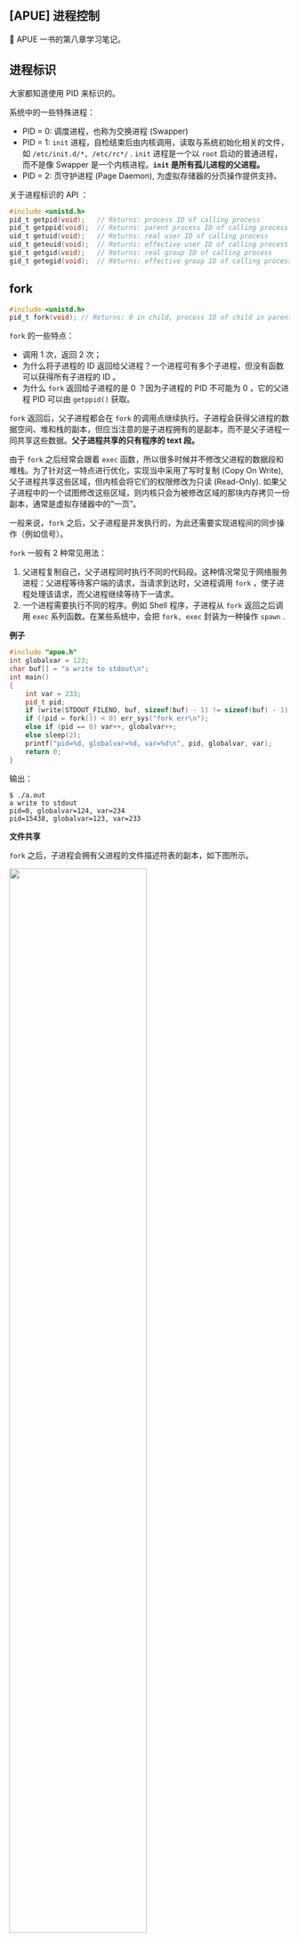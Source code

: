 ## [APUE] 进程控制

📒 APUE 一书的第八章学习笔记。

## 进程标识

大家都知道使用 PID 来标识的。

系统中的一些特殊进程：

- PID = 0: 调度进程，也称为交换进程 (Swapper)
- PID = 1: `init` 进程，自检结束后由内核调用，读取与系统初始化相关的文件，如 `/etc/init.d/*, /etc/rc*/` . `init` 进程是一个以 `root` 启动的普通进程，而不是像 Swapper 是一个内核进程。**`init` 是所有孤儿进程的父进程。**
- PID = 2: 页守护进程 (Page Daemon), 为虚拟存储器的分页操作提供支持。

关于进程标识的 API ：

```c
#include <unistd.h>
pid_t getpid(void);   // Returns: process ID of calling process
pid_t getppid(void);  // Returns: parent process ID of calling process
uid_t getuid(void);   // Returns: real user ID of calling process
uid_t geteuid(void);  // Returns: effective user ID of calling process
gid_t getgid(void);   // Returns: real group ID of calling process
gid_t getegid(void);  // Returns: effective group ID of calling process
```



## fork

```c
#include <unistd.h>
pid_t fork(void); // Returns: 0 in child, process ID of child in parent, −1 on error
```

`fork` 的一些特点：

- 调用 1 次，返回 2 次；
- 为什么将子进程的 ID 返回给父进程？一个进程可有多个子进程，但没有函数可以获得所有子进程的 ID 。
- 为什么 `fork` 返回给子进程的是 0 ？因为子进程的 PID 不可能为 0 ，它的父进程 PID 可以由 `getppid()` 获取。

`fork` 返回后，父子进程都会在 `fork` 的调用点继续执行。子进程会获得父进程的数据空间、堆和栈的副本，但应当注意的是子进程拥有的是副本，而不是父子进程一同共享这些数据。**父子进程共享的只有程序的 text 段。**

由于 `fork` 之后经常会跟着 `exec` 函数，所以很多时候并不修改父进程的数据段和堆栈。为了针对这一特点进行优化，实现当中采用了写时复制 (Copy On Write), 父子进程共享这些区域，但内核会将它们的权限修改为只读 (Read-Only). 如果父子进程中的一个试图修改这些区域，则内核只会为被修改区域的那块内存拷贝一份副本，通常是虚拟存储器中的“一页”。

一般来说，`fork` 之后，父子进程是并发执行的，为此还需要实现进程间的同步操作（例如信号）。

`fork` 一般有 2 种常见用法：

1. 父进程复制自己，父子进程同时执行不同的代码段。这种情况常见于网络服务进程：父进程等待客户端的请求，当请求到达时，父进程调用 `fork` ，使子进程处理该请求，而父进程继续等待下一请求。
2. 一个进程需要执行不同的程序。例如 Shell 程序，子进程从 `fork` 返回之后调用 `exec` 系列函数。在某些系统中，会把 `fork, exec` 封装为一种操作 `spawn` .



**例子**

```cpp
#include "apue.h"
int globalvar = 123;
char buf[] = "a write to stdout\n";
int main()
{
    int var = 233;
    pid_t pid;
    if (write(STDOUT_FILENO, buf, sizeof(buf) - 1) != sizeof(buf) - 1) err_sys("write err\n");
    if ((pid = fork()) < 0) err_sys("fork err\n");
    else if (pid == 0) var++, globalvar++;
    else sleep(2);
    printf("pid=%d, globalvar=%d, var=%d\n", pid, globalvar, var);
    return 0;
}
```

输出：

```
$ ./a.out 
a write to stdout
pid=0, globalvar=124, var=234
pid=15438, globalvar=123, var=233
```

**文件共享**

`fork` 之后，子进程会拥有父进程的文件描述符表的副本，如下图所示。

<img src="https://gitee.com/sinkinben/pic-go/raw/master/img/20210126203912.png" style="width:70%;" />

所以：

- 父进程的重定向`dup`也会被子进程继承。
- 父子进程共享某一打开文件的偏移量。如果父子进程同时对该文件进行写操作（但没有任何同步机制），那么就会造成数据的混乱。

## vfork

```c
#include <sys/types.h>
#include <unistd.h>
pid_t vfork(void);
```

`vfork` 用于创建一个子进程，而该子进程的目的是执行 `exec` 系列函数。

`vfork` 并不会把父进程的地址空间完全复制到子进程中，因为考虑到子进程会马上调用 `exec` （因而不会引用该地址空间的数据），不过在它调用 `exec, exit` 之前，它一直在父进程的地址空间中运行。但如果子进程后续没有调用 `exec` 或者 `exit`，是一种未定义行为。

`vfork` 和 `fork` 的另外一个重要区别是：`vfork` 保证子进程先运行，在它调用 `exec, exit` 之后父进程才可能被调度运行（如果这 2 个调用依赖于父进程的进一步动作，那么会产生死锁）。

**例子**

```c
int globvar = 6;
int main()
{
    int var = 88;
    pid_t pid;
    printf("before vfork\n");
    if ((pid = vfork()) < 0) err_sys("vfork err");
    else if (pid == 0)
    {
        globvar++, var++;
        _exit(0);
    }
    printf("pid = %u, globvar = %d, var = %d\n", pid, globvar, var);
    return 0;
}
```

输出：

```
before vfork
pid = 3449, globvar = 7, var = 89
```

结果表明子进程修改了父进程的数据。



## wait and waitpid

当一个子进程结束（不论是正常终止还是异常中止），内核会向父进程发送 `SIGCHILD` 信号。因为子进程中止是一个异步事件（这可以在父进程运行的任何时候发生），因此该信号也是内核向父进程发送的异步信号。

父进程接收到某一信号时，采取的措施可以是忽略，也可以是调用信号处理函数。对于 `SIGCHILD` 默认的措施是忽略。

```c
#include <sys/wait.h>
pid_t wait(int *statloc);
pid_t waitpid(pid_t pid, int *statloc, int options);
// Both return: process ID if OK, 0 (see later), or −1 on error
```

作用：

1. 如果所有子进程都在运行中，阻塞调用进程（即父进程）。
2. 如果一个子进程已经结束，正等待父进程获取它的结束状态，则父进程取得子进程的中止状态后立即返回。
3. 如果没有任何子进程，则返回 -1（通过 `strerror(errno)` 获取的错误信息为 `No child processes`）。

二者的区别：

- 在一个子进程结束前，`wait` 使得父进程阻塞（只要有 1 个子进程结束，父进程就唤醒，返回值是刚刚结束的子进程的 `pid` ）；而 `waitpid` 可以通过参数设置，使得父进程不阻塞。
- `wait` 可以选择等待某一进程 `pid` 。
- `waitpid(-1, &status, 0)` 等价于 `wait(&status)` .

下面解析 3 个参数 `pid, statloc, options` .

`statloc` 用于获取子进程的结束状态，不同的比特位表示不同的含义，可以通过以下宏定义获取相关信息。

<img src="https://gitee.com/sinkinben/pic-go/raw/master/img/20210128213024.png" style="width:75%;" />

在 `waitpid` 中 `pid` 的解释如下：

- `pid == -1`: 等待任意一个子进程。
- `pid > 0` : 等待 `pid` 指定的进程。
- `pid == 0` : 等待 Group ID 等于调用进程组 ID 的**任意一个子进程**。
- `pid < -1` : 等待 Group ID 等于 `pid` 绝对值的任意一个子进程。

`options` 可以为 0 ，或者以下常量的或运算 `|` 的结果：

<img src="https://gitee.com/sinkinben/pic-go/raw/master/img/20210129144401.png" style="width:75%;" />

**例子 1**

```cpp
#include <sys/wait.h>
#include "apue.h"
void pr_exit(int status)
{
    if (WIFEXITED(status))
        printf("normal termination, exit status = %d\n", WEXITSTATUS(status));
    else if (WIFSIGNALED(status))
        printf("abnormal termination, signal number = %d%s\n",
               WTERMSIG(status),
#ifdef WCOREDUMP
               WCOREDUMP(status) ? " (core file generated)" : "");
#else
               "");
#endif
    else if (WIFSTOPPED(status))
        printf("child stopped, signal number = %d\n", WSTOPSIG(status));
}

int main()
{
    pid_t pid;
    int status;
    // case-1: childs exits with 7
    if ((pid = fork()) < 0)   err_sys("fork err\n");
    else if (pid == 0)        exit(7);
    if (wait(&status) != pid) err_sys("wait err\n");
    pr_exit(status);

    // case-2: child aborts
    if ((pid = fork()) < 0)   err_sys("fork err\n");
    else if (pid == 0)        abort();
    if (wait(&status) != pid) err_sys("wait err\n");
    pr_exit(status);

    // case-3: 0 as the divider in child
    if ((pid = fork()) < 0)   err_sys("fork err\n");
    else if (pid == 0)        status /= 0;
    if (wait(&status) != pid) err_sys("wait err\n");
    pr_exit(status);
    return 0;
}
```

输出：

```text
normal termination, exit status = 7
abnormal termination, signal number = 6 (core file generated)
abnormal termination, signal number = 8 (core file generated)
```

**例子 2 : 僵尸进程**

```c
#include "apue.h"
#include <sys/wait.h>
int main()
{
    pid_t pid;
    if ((pid = fork()) < 0)  err_sys("fork err");
    else if (pid == 0)
    {
        if ((pid = fork()) < 0) err_sys("fork err");
        else if (pid > 0)       exit(0);
        // child-2 continues when its parent exit
        // then child-2's parent will be init (pid=1)
        sleep(2);
        printf("second child, parent pid = %u\n", getppid());
        exit(0);
    }
    if (waitpid(pid, NULL, 0) != pid) err_sys("waitpid err");
    exit(0);
}
// Output: second child, parent pid = 1
```

## waitid

```c
#include <sys/wait.h>
int waitid(idtype_t idtype, id_t id, siginfo_t *infop, int options);
// Returns: 0 if OK, −1 on error
```

`waitid` 与 `waitpid` 相比，具有更多的灵活性。

`waitid` 允许等待指定的某一子进程，但它使用 2 个单独的参数表示要等待的子进程的所属类型。

`idtype` 的含义如下：

<img src="https://gitee.com/sinkinben/pic-go/raw/master/img/20210129153225.png" style="width:75%;" />

`options` 是下列常量按位或运算的结果：

<img src="https://gitee.com/sinkinben/pic-go/raw/master/img/20210129153423.png" style="width:75%;" />

## Race Condition

`fork` 之后不能保证父进程与子进程哪一个先执行，因此容易发生 Race Condition，解决竞争问题需要同步机制。

显然 `wait` 是一种同步操作，保证了父进程在子进程结束后才能运行。

反过来，如果子进程想等待父进程结束，可以通过**轮询 (Polling)**的方式：

```c
while (getppid() != 1)
	sleep(1);
```

子进程每隔 1 秒被唤醒，然后进行条件测试，满足条件后才能继续运行。但这种轮询方式浪费 CPU 的时间片，效率是极其低下的。

因此，多进程之间需要有某种形式的信号发送与接收方法，来实现多进程的同步。这些内容将在后面继续讨论。



## exec

终于看到本章的重点内容了。

当进程调用 `exec` 函数，该进程的内容就被完全替换为指定的新程序，新程序从它的 `main` 开始执行。应当注意的是：`exec` **不会创建新的进程**，所以调用前后的进程 ID 不会变，`exec` 只是用磁盘上的某一程序替换了当前的 text 段，数据段，堆和栈。

```c
#include <unistd.h>
int execl(const char *pathname, const char *arg0, ... /* (char *)0 */ );
int execv(const char *pathname, char *const argv[]);
int execle(const char *pathname, const char *arg0, ... /* (char *)0, char *const envp[] */ );
int execve(const char *pathname, char *const argv[], char *const envp[]); 
int execlp(const char *filename, const char *arg0, ... /* (char *)0 */ ); 
int execvp(const char *filename, char *const argv[]);
int fexecve(int fd, char *const argv[], char *const envp[]);
// All seven return: −1 on error, no return on success
```

先说 `pathname` 与 `filename` 的区别：

- `pathname` 是相对于当前工作目录的路径；
- `filename`: 如果包含 `/` 符号，就将其视为路径；否则在 `PATH` 环境变量包含的目录中查找。

如果 `execlp, execvp` 的 `filename` 指向的不是一个由 Linker 产生的二进制可执行文件，那么会认为 `filename` 指向的是一个 Shell 脚本，调用 `/bin/sh` 或者 `/bin/bash` 执行之。比如：

```c
// Content of file 'echo3': echo $1 $2 $3
execlp("/home/sinkinben/workspace/apue/echo3", "echo3", "sin", "kin", "ben", NULL);
// or
char* argv[] = {"echo3", "sin", "kin", "ben", NULL};
execvp("/home/sinkinben/workspace/apue/echo3", argv);
```

`fexecve` 根据调用者提供的 `fd` 来寻找可执行文件。调用者可以使用文件描述符验证所需要的的文件存在，并且无竞争地执行该文件。否则如果在调用 `exec` 前，`pathname, filename` 指向的可执行文件的内容被恶意篡改，容易引发安全漏洞。

第二个区别是参数列表的传递方式（函数名字的 `l` 表示 `list`, `v` 表示 `vector`）。

- `l` 表示将调用的命令行参数通过一个单独的参数传递（如上面的 `execlp` ），最后带一个 `NULL` 。
- `v` 表示命令行参数需要组合成一个数组的形式（如上面的 `execvp`）。

对于 `execle, execve` 允许通过 `char *const envp[]` 设置环境表（`e`表示 `envp`）。

此外，函数名还有一个 `p` 的 `execlp, execvp` ，其中 `p` 表示该函数以 `filename` 作为参数，可以在 `PATH` 中寻找可执行文件。

下图为 7 个 `exec` 函数的对比。

<img src="https://gitee.com/sinkinben/pic-go/raw/master/img/20210129172755.png" style="width:75%;" />

下图为 7 个 `exec` 的关系图。

<img src="https://gitee.com/sinkinben/pic-go/raw/master/img/20210129173059.png" style="width:65%;" />

对于 `fexecve` 而言，它会把 `fd` 参数转换为形如 `/proc/{pid}/fd/{x}` 的路径（该路径「指向」某一可执行文件）。

**例子**

```c
char *env_init[] = {"USER=unknown", "PATH=/tmp", NULL};
int main()
{
    pid_t pid;
    if ((pid = fork()) < 0) err_sys("fork err");
    else if (pid == 0)
    {
        if (execle("/tmp/echoall", "echoall", "arg1", "arg2", NULL, env_init) < 0)
            err_sys("execle err");
    }
    waitpid(pid, NULL, 0);
    exit(0);
}
```

其中 `echoall` 是一个打印 `argv` 和 `environ` 的程序（编译后放在 `/tmp` 下）：

```c
int main(int argc, char *argv[])
{
    int i;
    extern char **environ;
    for (i = 0; i < argc; i++) printf("argv[%d] = %s\n", i, argv[i]);
    for (i = 0; environ[i] != NULL; i++) puts(environ[i]);
}
```

运行结果：

```
argv[0] = echoall
argv[1] = arg1
argv[2] = arg2
USER=unknown
PATH=/tmp
```

## 例子

最后来看个例子，如何实现 Shell 中的管道 `|` 功能。

```cpp
#include <unistd.h>
#include <stdio.h>
#include <errno.h>
#include <string.h>
int main()
{
    // exec: lcmd | rcmd
    // e.g. cat pipe.c | wc -l

    char *lcmd[] = {"cat", "pipe.c", NULL};
    char *rcmd[] = {"head", "-n", "10", NULL};
    int fd[2];
    pipe(fd);
    pid_t pid;
    if ((pid = fork()) == 0)
    {
        dup2(fd[1], 1);
        close(fd[0]), close(fd[1]);
        execvp(lcmd[0], lcmd);
        // should not be here
        exit(-1);
    }
    else if (pid > 0)
    {
        waitpid(pid, NULL, 0);
        if ((pid = fork()) == 0)
        {
            dup2(fd[0], 0);
            close(fd[0]), close(fd[1]);
            execvp(rcmd[0], rcmd);
            // should not be here
            exit(-1);
        }
        else if (pid > 0)
        {
            close(fd[0]), close(fd[1]);
            waitpid(pid, NULL, 0);
        }
    }
}
```

